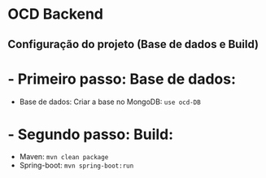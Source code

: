 # OCD Backend

## Configuração do projeto (Base de dados e Build)
# - Primeiro passo: Base de dados:

- Base de dados: Criar a base no MongoDB: `use ocd-DB`

# - Segundo passo: Build:
- Maven: `mvn clean package`
- Spring-boot: `mvn spring-boot:run`
